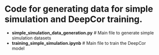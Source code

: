 # Code for generating data for simple simulation and DeepCor training. 
 - **simple_simulation_data_generation.py** # Main file to generate simple simulation datasets
 - **training_simple_simulation.ipynb** # Main file to train the DeepCor model
